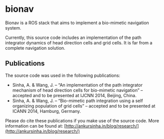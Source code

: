 # bionav

Bionav is a ROS stack that aims to implement a bio-mimetic navigation system.

Currently, this source code includes an implementation of the path integrator dynamics of head direction cells and grid cells. It is far from a complete navigation solution.

## Publications
The source code was used in the following publications:

* Sinha, A. & Wang, J. – “An implementation of the path integrator mechanism of head direction cells for bio-mimetic navigation” – accepted and to be presented at IJCNN 2014, Beijing, China.
* Sinha, A. & Wang, J. – “Bio-mimetic path integration using a self organizing population of grid cells” – accepted and to be presented at ICANN 2014, Hamburg, Germany.

Please do cite these publications if you make use of the source code. More information can be found at: [http://ankursinha.in/blog/research/](http://ankursinha.in/blog/research/)

